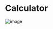 # Calculator
![image](https://github.com/farzeenrashid/Calculator/assets/120308578/7b436db0-8800-4447-9209-2e65685cdf5a)
